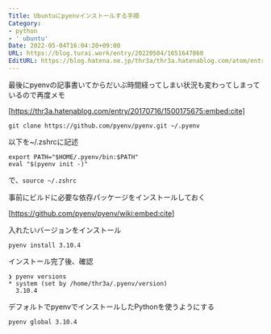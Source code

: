```yaml
---
Title: Ubuntuにpyenvインストールする手順
Category:
- python
- ' ubuntu'
Date: 2022-05-04T16:04:20+09:00
URL: https://blog.turai.work/entry/20220504/1651647860
EditURL: https://blog.hatena.ne.jp/thr3a/thr3a.hatenablog.com/atom/entry/13574176438089079581
---
```


最後にpyenvの記事書いてからだいぶ時間経ってしまい状況も変わってしまっているので再度メモ

[https://thr3a.hatenablog.com/entry/20170716/1500175675:embed:cite]

```
git clone https://github.com/pyenv/pyenv.git ~/.pyenv
```

以下を~/.zshrcに記述

```
export PATH="$HOME/.pyenv/bin:$PATH"
eval "$(pyenv init -)"
```

で、`source ~/.zshrc`

事前にビルドに必要な依存パッケージをインストールしておく

[https://github.com/pyenv/pyenv/wiki:embed:cite]

入れたいバージョンをインストール

```
pyenv install 3.10.4
```

インストール完了後、確認

```
❯ pyenv versions      
* system (set by /home/thr3a/.pyenv/version)
  3.10.4
```

デフォルトでpyenvでインストールしたPythonを使うようにする

```
pyenv global 3.10.4
```
